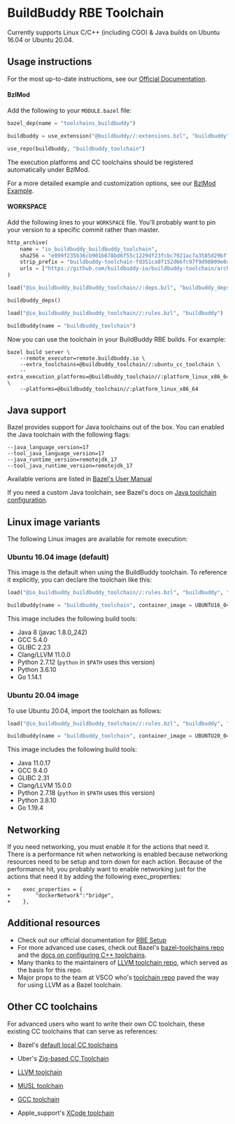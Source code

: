 # BuildBuddy RBE Toolchain

Currently supports Linux C/C++ (including CGO) & Java builds on Ubuntu 16.04 or Ubuntu 20.04.

## Usage instructions

For the most up-to-date instructions, see our [Official Documentation](https://buildbuddy.io/docs/rbe-setup).

#### BzlMod

Add the following to your `MODULE.bazel` file:

```python
bazel_dep(name = "toolchains_buildbuddy")

buildbuddy = use_extension("@buildbuddy//:extensions.bzl", "buildbuddy")

use_repo(buildbuddy, "buildbuddy_toolchain")
```

The execution platforms and CC toolchains should be registered automatically under BzlMod.

For a more detailed example and customization options, see our [BzlMod Example](https://github.com/buildbuddy-io/buildbuddy-toolchain/tree/master/examples/bzlmod).

#### WORKSPACE

Add the following lines to your `WORKSPACE` file. You'll probably want to pin your version to a specific commit rather than master.

```python
http_archive(
    name = "io_buildbuddy_buildbuddy_toolchain",
    sha256 = "e899f235b36cb901b678bd6f55c1229df23fcbc7921ac7a3585d29bff2bf9cfd",
    strip_prefix = "buildbuddy-toolchain-fd351ca8f152d66fc97f9d98009e0ae000854e8f",
    urls = ["https://github.com/buildbuddy-io/buildbuddy-toolchain/archive/fd351ca8f152d66fc97f9d98009e0ae000854e8f.tar.gz"],
)

load("@io_buildbuddy_buildbuddy_toolchain//:deps.bzl", "buildbuddy_deps")

buildbuddy_deps()

load("@io_buildbuddy_buildbuddy_toolchain//:rules.bzl", "buildbuddy")

buildbuddy(name = "buildbuddy_toolchain")
```

Now you can use the toolchain in your BuildBuddy RBE builds. For example:

```
bazel build server \
    --remote_executor=remote.buildbuddy.io \
    --extra_toolchains=@buildbuddy_toolchain//:ubuntu_cc_toolchain \
    --extra_execution_platforms=@buildbuddy_toolchain//:platform_linux_x86_64 \
    --platforms=@buildbuddy_toolchain//:platform_linux_x86_64
```

## Java support

Bazel provides support for Java toolchains out of the box.
You can enabled the Java toolchain with the following flags:

```
--java_language_version=17
--tool_java_language_version=17
--java_runtime_version=remotejdk_17
--tool_java_runtime_version=remotejdk_17
```

Available verions are listed in [Bazel's User Manual](https://bazel.build/docs/user-manual#java-language-version)

If you need a custom Java toolchain, see Bazel's docs on [Java toolchain configuration](https://bazel.build/docs/bazel-and-java#config-java-toolchains).

## Linux image variants

The following Linux images are available for remote execution:

### Ubuntu 16.04 image (**default**)

This image is the default when using the BuildBuddy toolchain. To
reference it explicitly, you can declare the toolchain like this:

```python
load("@io_buildbuddy_buildbuddy_toolchain//:rules.bzl", "buildbuddy", "UBUNTU16_04_IMAGE")

buildbuddy(name = "buildbuddy_toolchain", container_image = UBUNTU16_04_IMAGE)
```

This image includes the following build tools:

- Java 8 (javac 1.8.0_242)
- GCC 5.4.0
- GLIBC 2.23
- Clang/LLVM 11.0.0
- Python 2.7.12 (`python` in `$PATH` uses this version)
- Python 3.6.10
- Go 1.14.1

### Ubuntu 20.04 image

To use Ubuntu 20.04, import the toolchain as follows:

```python
load("@io_buildbuddy_buildbuddy_toolchain//:rules.bzl", "buildbuddy", "UBUNTU20_04_IMAGE")

buildbuddy(name = "buildbuddy_toolchain", container_image = UBUNTU20_04_IMAGE)
```

This image includes the following build tools:

- Java 11.0.17
- GCC 9.4.0
- GLIBC 2.31
- Clang/LLVM 15.0.0
- Python 2.7.18 (`python` in `$PATH` uses this version)
- Python 3.8.10
- Go 1.19.4

## Networking

If you need networking, you must enable it for the actions that need it. There
is a performance hit when networking is enabled because networking resources
need to be setup and torn down for each action. Because of the performance hit,
you probably want to enable networking just for the actions that need it by
adding the following exec_properties:

```
+    exec_properties = {
+        "dockerNetwork":"bridge",
+    },
```

## Additional resources

- Check out our official documentation for [RBE Setup](https://www.buildbuddy.io/docs/rbe-setup)
- For more advanced use cases, check out Bazel's [bazel-toolchains repo](https://github.com/bazelbuild/bazel-toolchains) and the [docs on configuring C++ toolchains](https://docs.bazel.build/versions/master/tutorial/cc-toolchain-config.html).
- Many thanks to the maintainers of [LLVM toolchain repo](https://github.com/bazel-contrib/toolchains_llvm), which served as the basis for this repo.
- Major props to the team at VSCO who's [toolchain repo](https://github.com/vsco/bazel-toolchains) paved the way for using LLVM as a Bazel toolchain.

## Other CC toolchains

For advanced users who want to write their own CC toolchain, these existing CC toolchains that can serve as references:

- Bazel's [default local CC toolchains](https://cs.opensource.google/bazel/bazel/+/master:tools/cpp/;drc=bd2da6e977172398bb6612c3a45e91fd1192961a)

- Uber's [Zig-based CC Toolchain](https://github.com/uber/hermetic_cc_toolchain/)

- [LLVM toolchain](https://github.com/bazel-contrib/toolchains_llvm)

- [MUSL toolchain](https://github.com/bazel-contrib/musl-toolchain)

- [GCC toolchain](https://github.com/f0rmiga/gcc-toolchain)

- Apple_support's [XCode toolchain](https://github.com/bazelbuild/apple_support/blob/a40bcaa218ee423168dd3f9af8085e6bacac2f9f/crosstool/cc_toolchain_config.bzl#L14)
